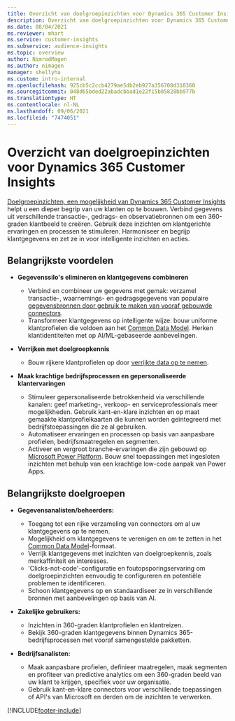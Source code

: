 ```yaml
---
title: Overzicht van doelgroepinzichten voor Dynamics 365 Customer Insights
description: Overzicht van doelgroepinzichten voor Dynamics 365 Customer Insights.
ms.date: 08/04/2021
ms.reviewer: mhart
ms.service: customer-insights
ms.subservice: audience-insights
ms.topic: overview
author: NimrodMagen
ms.author: nimagen
manager: shellyha
ms.custom: intro-internal
ms.openlocfilehash: 925cb5c2ccb4279ae5db2eb927a356708d310360
ms.sourcegitcommit: 048d65bded22abadcbbad1e22f15b05828bb977b
ms.translationtype: HT
ms.contentlocale: nl-NL
ms.lasthandoff: 09/06/2021
ms.locfileid: "7474051"
---
```

# <a name="audience-insights-for-dynamics-365-customer-insights-overview"></a>Overzicht van doelgroepinzichten voor Dynamics 365 Customer Insights

[Doelgroepinzichten, een mogelijkheid van Dynamics 365 Customer Insights](https://dynamics.microsoft.com/ai/customer-insights/audience-insights-capability/) helpt u een dieper begrip van uw klanten op te bouwen. Verbind gegevens uit verschillende transactie-, gedrags- en observatiebronnen om een 360-graden klantbeeld te creëren. Gebruik deze inzichten om klantgerichte ervaringen en processen te stimuleren. Harmoniseer en begrijp klantgegevens en zet ze in voor intelligente inzichten en acties.

## <a name="main-benefits"></a>Belangrijkste voordelen 

- **Gegevenssilo's elimineren en klantgegevens combineren**

  - Verbind en combineer uw gegevens met gemak: verzamel transactie-, waarnemings- en gedragsgegevens van populaire [gegevensbronnen door gebruik te maken van vooraf gebouwde connectors](data-sources.md).
  - Transformeer klantgegevens op intelligente wijze: bouw uniforme klantprofielen die voldoen aan het [Common Data Model](/common-data-model/). Herken klantidentiteiten met op AI/ML-gebaseerde aanbevelingen.

- **Verrijken met doelgroepkennis**

  - Bouw rijkere klantprofielen op door [verrijkte data op te nemen](enrichment-hub.md).  

- **Maak krachtige bedrijfsprocessen en gepersonaliseerde klantervaringen**

  - Stimuleer gepersonaliseerde betrokkenheid via verschillende kanalen: geef marketing-, verkoop- en serviceprofessionals meer mogelijkheden. Gebruik kant-en-klare inzichten en op maat gemaakte klantprofielkaarten die kunnen worden geïntegreerd met bedrijfstoepassingen die ze al gebruiken.
  - Automatiseer ervaringen en processen op basis van aanpasbare profielen, bedrijfsmaatregelen en segmenten.
  - Activeer en vergroot branche-ervaringen die zijn gebouwd op [Microsoft Power Platform](https://powerplatform.microsoft.com/). Bouw snel toepassingen met ingesloten inzichten met behulp van een krachtige low-code aanpak van Power Apps.  

## <a name="key-audiences"></a>Belangrijkste doelgroepen

- **Gegevensanalisten/beheerders:**

  - Toegang tot een rijke verzameling van connectors om al uw klantgegevens op te nemen.
  - Mogelijkheid om klantgegevens te verenigen en om te zetten in het [Common Data Model](/common-data-model/)-formaat.
  - Verrijk klantgegevens met inzichten van doelgroepkennis, zoals merkaffiniteit en interesses.
  - 'Clicks-not-code'-configuratie en foutopsporingservaring om doelgroepinzichten eenvoudig te configureren en potentiële problemen te identificeren.
  - Schoon klantgegevens op en standaardiseer ze in verschillende bronnen met aanbevelingen op basis van AI.  

- **Zakelijke gebruikers:**

  - Inzichten in 360-graden klantprofielen en klantreizen.
  - Bekijk 360-graden klantgegevens binnen Dynamics 365-bedrijfsprocessen met vooraf samengestelde pakketten.

- **Bedrijfsanalisten:**

  - Maak aanpasbare profielen, definieer maatregelen, maak segmenten en profiteer van predictive analytics om een 360-graden beeld van uw klant te krijgen, specifiek voor uw organisatie.  
  - Gebruik kant-en-klare connectors voor verschillende toepassingen of API's van Microsoft en derden om de inzichten te verwerken.

[!INCLUDE[footer-include](../includes/footer-banner.md)]